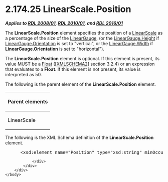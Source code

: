 <html dir="LTR" xmlns:mshelp="http://msdn.microsoft.com/mshelp" xmlns:ddue="http://ddue.schemas.microsoft.com/authoring/2003/5" xmlns:xlink="http://www.w3.org/1999/xlink" xmlns:tool="http://www.microsoft.com/tooltip">
    <head>
        <meta http-equiv="Content-Type" content="text/html; CHARSET=utf-8"></meta>
        <meta name="save" content="history"></meta>
        <title>2.174.25 LinearScale.Position</title>
        <xml>
            <mshelp:toctitle title="2.174.25 LinearScale.Position"></mshelp:toctitle>
            <mshelp:rltitle title="[MS-RDL]: LinearScale.Position"></mshelp:rltitle>
            <mshelp:keyword index="A" term="e2242cd0-2335-41a4-9ec4-f28fbb534a08"></mshelp:keyword>
            <mshelp:attr name="DCSext.ContentType" value="open specification"></mshelp:attr>
            <mshelp:attr name="AssetID" value="e2242cd0-2335-41a4-9ec4-f28fbb534a08"></mshelp:attr>
            <mshelp:attr name="TopicType" value="kbRef"></mshelp:attr>
            <mshelp:attr name="DCSext.Title" value="[MS-RDL]: LinearScale.Position" />
        </xml>
    </head>
    <body>
        <div id="header">
            <h1 class="heading">2.174.25 LinearScale.Position</h1>
        </div>
        <div id="mainSection">
            <div id="mainBody">
                <div id="allHistory" class="saveHistory"></div>
                <div id="sectionSection0" class="section" name="collapseableSection">
                    

<p><b><i>Applies to </i></b><a href="1e855f94-4617-47e4-b89e-0856c6cb420f.html"><b><i>RDL 2008/01</i></b></a><b><i>,
</i></b><a href="3428e690-a348-4ec7-8a6a-8efb42d2cdee.html"><b><i>RDL 2010/01</i></b></a><b><i>,
and </i></b><a href="52ce3983-2bfc-4e72-9359-42aaf5fe4509.html"><b><i>RDL 2016/01</i></b></a></p>

<p>The <b>LinearScale.Position</b> element specifies the
position of a <a href="744f8b40-7ad5-4652-94a1-76ae5df59389.html">LinearScale</a>
as a percentage of the size of the <a href="021b569b-07ae-462a-ac62-d3ab51f183f5.html">LinearGauge</a>, (or the <a href="94a71e91-ea0e-4b83-9876-05918d7fb779.html">LinearGauge.Height</a> if <a href="3dc97d26-d6ab-407e-86bb-5697518f207a.html">LinearGauge.Orientation</a> is
set to &quot;vertical&quot;, or the <a href="fd7434ea-3f32-4ad8-838c-ed224213a602.html">LinearGauge.Width</a> if <b>LinearGauge.Orientation</b>
is set to &quot;horizontal&quot;). </p>

<p>The <b>LinearScale.Position</b> element is optional. If this
element is present, its value MUST be a <a href="c7d0946f-992e-4abc-a304-09b53e030692.html">Float</a> (<a href="https://go.microsoft.com/fwlink/?LinkId=90610">[XMLSCHEMA2]</a> section
3.2.4) or an expression that evaluates to a <b>Float</b>. If this element is
not present, its value is interpreted as 50.</p>

<p>The following is the parent element of the <b>LinearScale.Position</b>
element.</p>

<table>
 <thead>
  <tr>
   <th>
   <p>Parent elements</p>
   </th>
  </tr>
 </thead>
 <tr>
  <td>
  <p>LinearScale</p>
  </td>
 </tr>
</table>

<p>The following is the XML Schema definition of the <b>LinearScale.Position</b>
element.</p>

<dl>
<dd>
<div><pre> &lt;xsd:element name=&quot;Position&quot; type=&quot;xsd:string&quot; minOccurs=&quot;0&quot; 
</pre></div>
</dd></dl>


                </div>
            </div>
        </div>
    </body>
</html>